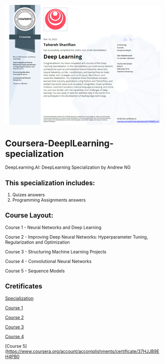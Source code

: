 ![DL Certificate](/deep-learning-specialization-certificate.png?raw=true "deep learning specialization certificate")

# Coursera-DeeplLearning-specialization
DeepLearning.AI: DeepLearning Specialization by Andrew NG

## This specialization includes:
1. Quizes answers
2. Programming Assignments answers

## Course Layout:
Course 1 - Neural Networks and Deep Learning

Course 2 - Improving Deep Neural Networks: Hyperparameter Tuning, Regularization and Optimization

Course 3 - Structuring Machine Learning Projects

Course 4 - Convolutional Neural Networks

Course 5 - Sequence Models

## Cretificates
[Specialization](https://www.coursera.org/account/accomplishments/specialization/certificate/4GQJ94MBCUGZ)

[Course 1](https://www.coursera.org/account/accomplishments/certificate/NHPE6UWPTA3Q)

[Course 2](https://www.coursera.org/account/accomplishments/certificate/A6G2MSQS8PU8)

[Course 3](https://www.coursera.org/account/accomplishments/certificate/VGFSQA4NPUAX)

[Course 4](https://www.coursera.org/account/accomplishments/certificate/ZGXE28JRJHD9)

[Course 5](https://www.coursera.org/account/accomplishments/certificate/37HJJB9EH4PB0

